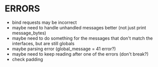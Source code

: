 # ERRORS

- bind requests may be incorrect
- maybe need to handle unhandled messages better (not just print message_bytes)
- maybe need to do something for the messages that don't match the interfaces,
  but are still globals
- maybe parsing error (global_message = 41 error?)
- maybe need to keep reading after one of the errors (don't break?)
- check padding
